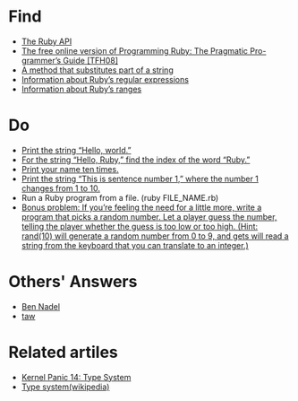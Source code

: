 # Find
* [The Ruby API](https://ruby-doc.org/core-2.5.0/)
* [The free online version of Programming Ruby: The Pragmatic Pro- grammer’s Guide [TFH08]](https://ruby-doc.com/docs/ProgrammingRuby/)
* [A method that substitutes part of a string](https://ruby-doc.org/core-2.5.0/String.html#method-i-sub)
* [Information about Ruby’s regular expressions](https://ruby-doc.org/core-2.5.0/Regexp.html)
* [Information about Ruby’s ranges](https://ruby-doc.org/core-2.2.0/Range.html)

# Do
* [Print the string “Hello, world.”](hello_world.rb)
* [For the string “Hello, Ruby,” find the index of the word “Ruby.”](find_ruby_index.rb)
* [Print your name ten times.](print_name_ten_times.rb)
* [Print the string “This is sentence number 1,” where the number 1 changes from 1 to 10.](this_is_sentence_x.rb)
* Run a Ruby program from a file. (ruby FILE_NAME.rb)
* [Bonus problem: If you’re feeling the need for a little more, write a program that picks a random number. Let a player guess the number, telling the player whether the guess is too low or too high.
(Hint: rand(10) will generate a random number from 0 to 9, and gets will read a string from the keyboard that you can translate to an integer.)](ruby_bouns_day_one.rb)

# Others' Answers
* [Ben Nadel](https://gist.github.com/bennadel/9760322#file-code-7-txt)
* [taw](https://github.com/taw/7-languages-in-7-weeks/blob/master/1_ruby/day1.rb)

# Related artiles
* [Kernel Panic 14: Type System](https://kernelpanic.fm/14)
* [Type system(wikipedia)](https://en.wikipedia.org/wiki/Type_system)
